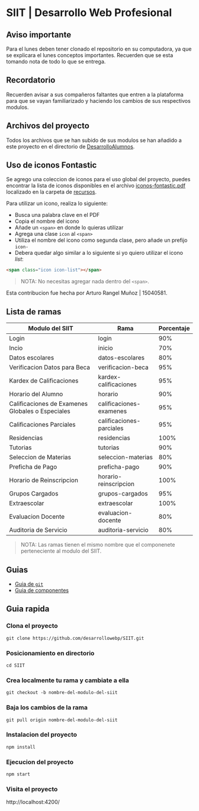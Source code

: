 # SIIT | Desarrollo Web Profesional


## Aviso importante
Para el lunes deben tener clonado el repositorio en su computadora, ya que se explicara el
lunes conceptos importantes. Recuerden que se esta tomando nota de todo lo que se entrega.


## Recordatorio
Recuerden avisar a sus compañeros faltantes que entren a la plataforma para que se vayan
familiarizado y haciendo los cambios de sus respectivos modulos.


## Archivos del proyecto
Todos los archivos que se han subido de sus modulos se han añadido a este proyecto
en el directorio de [DesarrolloAlumnos](DesarrolloAlumnos).


## Uso de iconos Fontastic
Se agrego una coleccion de iconos para el uso global del proyecto, puedes encontrar la lista de
iconos disponibles en el archivo [iconos-fontastic.pdf](recursos/iconos-fontastic.pdf) localizado
en la carpeta de [recursos](recursos).

Para utilizar un icono, realiza lo siguiente:
- Busca una palabra clave en el PDF
- Copia el nombre del icono
- Añade un `<span>` en donde lo quieras utilizar
- Agrega una clase `icon` al `<span>`
- Utiliza el nombre del icono como segunda clase, pero añade un prefijo `icon-`
- Debera quedar algo similar a lo siguiente si yo quiero utilizar el icono *list*:

```html
<span class="icon icon-list"></span>
```

> NOTA: No necesitas agregar nada dentro del `<span>`.

Esta contribucion fue hecha por Arturo Rangel Muñoz | 15040581.

## Lista de ramas
|Modulo del SIIT|Rama|Porcentaje|
|---|---|---|
|Login|login|90%|
|Incio|inicio|70%|
|Datos escolares|datos-escolares|80%|
|Verificacion Datos para Beca|verificacion-beca|95%|
|Kardex de Calificaciones|kardex-calificaciones|95%|
|Horario del Alumno|horario|90%|
|Calificaciones de Examenes Globales o Especiales|calificaciones-examenes|95%|
|Calificaciones Parciales|calificaciones-parciales|95%|
|Residencias|residencias|100%|
|Tutorias|tutorias|90%|
|Seleccion de Materias|seleccion-materias|80%|
|Preficha de Pago|preficha-pago|90%|
|Horario de Reinscripcion|horario-reinscripcion|100%|
|Grupos Cargados|grupos-cargados|95%|
|Extraescolar|extraescolar|100%|
|Evaluacion Docente|evaluacion-docente|80%|
|Auditoria de Servicio|auditoria-servicio|80%|

> NOTA: Las ramas tienen el mismo nombre que el componenete perteneciente al modulo del SIIT.


## Guias
- [Guia de `git`](guias/git.md)
- [Guia de componentes](guias/componentes.md)


## Guia rapida

### Clona el proyecto
```
git clone https://github.com/desarrollowebp/SIIT.git
```

### Posicionamiento en directorio
```
cd SIIT
```

### Crea localmente tu rama y cambiate a ella
```
git checkout -b nombre-del-modulo-del-siit
```

### Baja los cambios de la rama
```
git pull origin nombre-del-modulo-del-siit
```

### Instalacion del proyecto
```
npm install
```

### Ejecucion del proyecto
```
npm start
```

### Visita el proyecto
http://localhost:4200/
